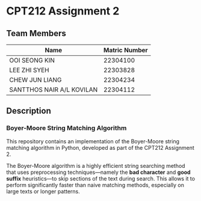 # CPT212 Assignment 2 
## Team Members
| Name | Matric Number |
| --- | --- |
| OOI SEONG KIN | 22304100 |
| LEE ZHI SYEH | 22303828 |
| CHEW JUN LIANG | 22304234 |
| SANTTHOS NAIR A/L KOVILAN | 22304112 |

## Description
### Boyer-Moore String Matching Algorithm

This repository contains an implementation of the Boyer-Moore string matching algorithm in Python, developed as part of the CPT212 Assignment 2.

The Boyer-Moore algorithm is a highly efficient string searching method that uses preprocessing techniques—namely the **bad character** and **good suffix** heuristics—to skip sections of the text during search. This allows it to perform significantly faster than naive matching methods, especially on large texts or longer patterns.
